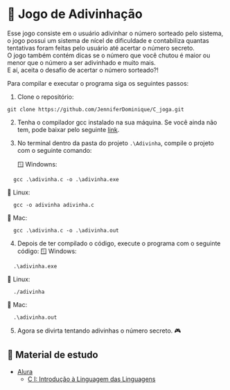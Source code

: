 # :game_die: Jogo de Adivinhação

Esse jogo consiste em o usuário adivinhar o número sorteado pelo sistema, o jogo possui um sistema de nícel de dificuldade e contabiliza quantas tentativas foram feitas pelo usuário até acertar o número secreto. <br> 
O jogo também contém dicas se o número que você chutou é maior ou menor que o número a ser adivinhado e muito mais.<br>
E aí, aceita o desafio de acertar o número sorteado?!

Para compilar e executar o programa siga os seguintes passos:

1. Clone o repositório:

```
git clone https://github.com/JenniferDominique/C_joga.git
```

2. Tenha o compilador gcc instalado na sua máquina. Se você ainda não tem, pode baixar pelo seguinte [link](https://www.mingw-w64.org).<br>

3. No terminal dentro da pasta do projeto `.\Adivinha`, compile o projeto com o seguinte comando:

   :window: Windowns:
```
  gcc .\adivinha.c -o .\adivinha.exe
```

   :penguin: Linux:
```
  gcc -o adivinha adivinha.c
```

   :apple: Mac:
```
  gcc .\adivinha.c -o .\adivinha.out
```

4. Depois de ter compilado o código, execute o programa com o seguinte código:
   :window: Windows:
```
  .\adivinha.exe
```

   :penguin: Linux:
```
  ./adivinha
```

   :apple: Mac:
```
  .\adivinha.out
```

5. Agora se divirta tentando adivinhas o número secreto. :video_game:

## :book: Material de estudo
- [Alura](https://cursos.alura.com.br) 
  - [C I: Introdução à Linguagem das Linguagens](https://cursos.alura.com.br/course/introducao-a-programacao-com-c-parte-1)